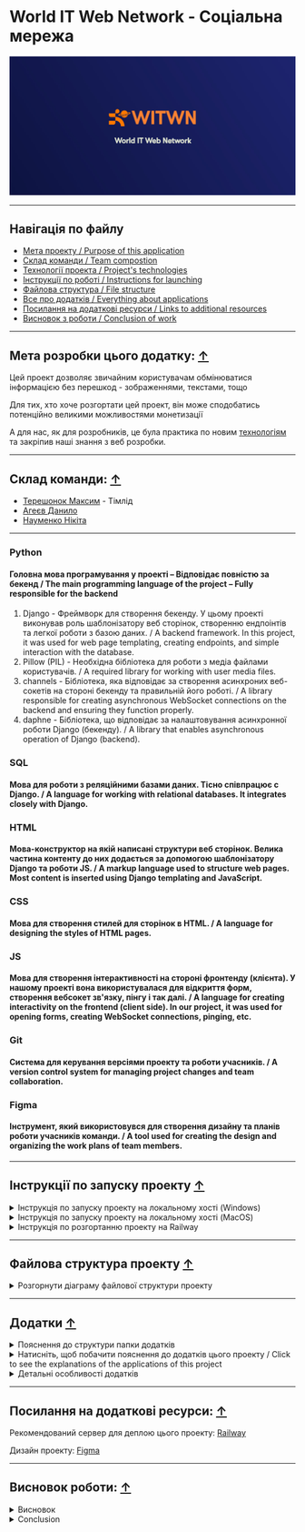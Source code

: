 # World IT Web Network - Соціальна мережа

![Preview Image](./readme_media/preview.png)

---

## Навігація по файлу

- [Мета проекту / Purpose of this application](#мета-розробки-цього-додатку)
- [Склад команди / Team compostion](#склад-команди)
- [Технології проекта / Project's technologies](#технології-проекту)
- [Інструкції по роботі / Instructions for launching](#інструкції-по-запуску-проекту)
- [Файлова структура / File structure](#файлова-структура-проекту)
- [Все про додатків / Everything about applications](#додатки)
- [Посилання на додаткові ресурси / Links to additional resources](#посилання-на-додаткові-ресурси)
- [Висновок з роботи / Conclusion of work](#висновок-роботи)

---

## Мета розробки цього додатку: [↑](#навігація-по-файлу)
Цей проект дозволяє звичайним користувачам обмінюватися інформацією без перешкод - зображеннями, текстами, тощо

Для тих, хто хоче розгортати цей проект, він може сподобатись потенційно великими можливостями монетизації

А для нас, як для розробників, це була практика по новим [технологіям](#технології-проекту) та закріпив наші знання з веб розробки.

---

## Склад команди: [↑](#навігація-по-файлу)
* [Терешонок Максим](https://github.com/TereshonokMaksim) - Тімлід
* [Агеєв Данило](https://github.com/Ageev-Danilo)
* [Науменко Нікіта](https://github.com/Naumenko0Nikita)

---

### Python
#### Головна мова програмування у проекті – Відповідає повністю за бекенд / The main programming language of the project – Fully responsible for the backend
1. Django - Фреймворк для створення бекенду. У цьому проекті виконував роль шаблонізатору веб сторінок, створенню ендпоінтів та легкої роботи з базою даних. / A backend framework. In this project, it was used for web page templating, creating endpoints, and simple interaction with the database.
2. Pillow (PIL) - Необхідна бібліотека для роботи з медіа файлами користувачів. / A required library for working with user media files.
3. channels - Бібліотека, яка відповідає за створення асинхроних веб-сокетів на стороні бекенду та правильній його роботі. / A library responsible for creating asynchronous WebSocket connections on the backend and ensuring they function properly.
4. daphne - Бібліотека, що відповідає за налаштовування асинхронної роботи Django (бекенду). / A library that enables asynchronous operation of Django (backend).
### SQL
#### Мова для роботи з реляційними базами даних. Тісно співпрацює с Django. / A language for working with relational databases. It integrates closely with Django.
### HTML
#### Мова-конструктор на якій написані структури веб сторінок. Велика частина контенту до них додається за допомогою шаблонізатору Django та роботи JS. / A markup language used to structure web pages. Most content is inserted using Django templating and JavaScript.
### CSS
#### Мова для створення стилей для сторінок в HTML. / A language for designing the styles of HTML pages.
### JS
#### Мова для створення інтерактивності на стороні фронтенду (клієнта). У нашому проекті вона використувалася для відкриття форм, створення вебсокет зв'язку, пінгу і так далі. / A language for creating interactivity on the frontend (client side). In our project, it was used for opening forms, creating WebSocket connections, pinging, etc.
### Git
#### Система для керування версіями проекту та роботи учасників. / A version control system for managing project changes and team collaboration.
### Figma
#### Інструмент, який використовувся для створення дизайну та планів роботи учасників команди. / A tool used for creating the design and organizing the work plans of team members.

---

## Інструкції по запуску проекту [↑](#навігація-по-файлу)
<details>
<summary>Інструкція по запуску проекту на локальному хості (Windows)</summary>

### Як запустити проект ЛОКАЛЬНО / how to launch project LOCALLY

1. >Переконайтесь, що ви маєте версію Python >=3.11 з встановленим PIP (Package Installer for Python) / Make sure you have Python version >3.11 with PIP (Package Installer for Python) installed
2. >Встановіть цей проект собі на комп'ютер. Для цього, наведіться на зелену кнопку "<> Code" та натисність на найнижчу відкриту кнопку "Download ZIP" / Install this project on your computer. To do this, hover over the green "<> Code" button and click on the lowest open button "Download ZIP"
3. >Розархівуйте встановлену ZIP папку / Unzip the installed ZIP folder
4. >Відкрийте командний рядок у себе на комп'ютері та перейдіть у папку с проектом. Для цього відкрийте командний рядок у цій самий папці, або перейдіть у неї користуючись командою cd / Open a command prompt on your computer and navigate to the project folder. To do this, open a command prompt in the same folder, or navigate to it using the cd command.
5. >Коли ви перейшли у WITWN, напишіть цю команду / When you are in WITWN, write this command:
```bash
    pip install -f requirements.txt
    # Це встановить всі залежності у проекта (всі бібліотеки, які потрібні для нормальної роботи програми) / This will install all dependencies for the project (all libraries that are required for the program to work properly)
```
6. >Перейдіть у папку WITWN так, щоб вам був доступний файл manage.py (все ще за допомогою команди "cd") / Go to the WITWN folder so that you have access to the manage.py file (still using the "cd" command)
7. >Створіть базу даних проекту / Create a project database:
```bash
    python manage.py migrate
    # Це проведе міграції бази даних - створить всі моделі проекту та зробе його базу даних працюючою / This will perform database migrations - create all project models and make its database working
```
i. >Якщо ви маєте помилку (багато незрозумілого тексту) після використання цієї команди, використайте її ще раз, після виконання наступної команди / If you get an error (a lot of garbled text) after using this command, use it again, after running the following command:
```bash
    python manage.py makemigrations
    # Це створить міграції для бази даних. / This will create migrations for the database.
```
8. >Запустість проект / Run project:
```bash
    python manage.py runserver
    # Це запустить проект локально / This will run project locally
```
i. Якщо виникають помилки, переконайтеся, що ви не пропустили минулих пунктів / If errors occur, make sure you haven't missed any previous points.
#### Для продовження налаштування проекту, відкрийте інструкцію по обслуговуванню проекта / To continue configuring the project, open the project maintenance manual.

</details>

<details>
<summary>Інструкція по запуску проекту на локальному хості (MacOS)</summary>

### Як запустити проект ЛОКАЛЬНО на MacOS / How to launch project LOCALLY on MacOS

1. >Переконайтесь, що у вас встановлений Python версії >=3.11 з PIP (Package Installer for Python). Для перевірки відкрийте Терминал і введіть:
```bash
python3 --version
pip3 --version
Якщо Python або pip не встановлені, можете завантажити їх з офіційного сайту python.org або встановити через Homebrew:
```

```bash
brew install python
```
2. >Завантажте проект на свій комп’ютер. Для цього перейдіть на GitHub-репозиторій, наведіть курсор на зелену кнопку "<> Code" і натисніть "Download ZIP".

3. >Розпакуйте завантажений ZIP-файл, наприклад, через Finder або командою в Терминалі:

```bash
unzip path/to/downloaded/file.zip -d path/to/destination/
```
4. >Відкрийте Терминал і перейдіть у папку з проектом. Наприклад:

```bash
cd path/to/destination/project-folder
```
5. >Встановіть всі залежності проєкту за допомогою pip:

```bash
pip3 install -r requirements.txt
# Це встановить всі потрібні бібліотеки для роботи проекту
```
6. >Переконайтесь, що ви в папці з файлом manage.py (якщо потрібно, перейдіть в цю папку за допомогою cd).

7. >Створіть базу даних і застосуйте міграції:

```bash
python3 manage.py migrate
# Це створить всі таблиці в базі даних, необхідні для проекту
```
- Якщо з'являться помилки, спробуйте спочатку створити міграції командою:

```bash
python3 manage.py makemigrations
```
а потім знову:

```bash
python3 manage.py migrate
```
8. >Запустіть локальний сервер проекту:

```bash
python3 manage.py runserver
# Проект запуститься локально, зазвичай за адресою http://127.0.0.1:8000/
```
9. >Відкрийте браузер і перейдіть за адресою, яку вивів сервер (наприклад, http://127.0.0.1:8000/), щоб побачити роботу проекту.

### Поради:

- Використовуйте python3 та pip3 замість просто python і pip, бо на MacOS зазвичай встановлено Python 2.x як python за замовчуванням.

- Якщо у вас немає Homebrew, ви можете встановити його, перейшовши на https://brew.sh/.

- Якщо виникають помилки, перевірте, чи правильно виконані всі попередні кроки.


</details>

<details>
<summary>Інструкція по розгортанню проекту на Railway</summary>

### Це інструкція по розгортанню проекту на платформі Railway, з іншими платформами ця інструкція буде іншою

1. >Для цього вам знадобиться акаунт GitHub (набагато спрощує роботу), тому якщо ви не маєте акаунту GitHub, будь ласка, створіть зараз. Якщо ви маєте акаунт, ідіть до наступного пункту
2. >Встановіть цей проект за допомого "Code <>" або склонуйте, щоб створити с ним репозиторій на вашому акаунті
3. >Коли ви маєте цей проект на репозиторії, зайдіть у файл settings.py (що знаходиться у WITWN папці) та додайте у ALLOWED_HOSTS і CSRF_TRUSTED_ORIGINS домен вашого сайту.
4. >Перевірте змінну (константу) DEBUG у settings.py, якщо вона True то змініть обов'язково на False, щоб зробити ваш сайт безпечним від найлегших спроб взлому.
5. >Далі, створіть акаунт (якщо не маєте) на [Railway](https://railway.com/) та додайте підключення до вашого GitHub акаунту. 
6. >Після цього, зайдіть у deploy та помістить туди свій репозиторій. Він буде автоматично оновлюватись якщо ви зробите деякі зміни до свого репозиторію на GitHub.
7. >Додайте змінну у ваш деплой DJANGO_SETTINGS_MODULE та ставте значення "WITWN.settings"
8. >Далі, зайдіть у налаштування вашого деплою та ставте свій домен (або згенеруйте та замініть значення у ALLOWED_HOSTS i CSRF_TRUSTED_ORIGINS)
9. >Перейдіть на ваш домен. Якщо воно не працює, то перевірте виконання всіх пунктів. Якщо воно все ще не працює, то, можливо воно не встигло завантажитись, але якщо воно завантажилось та не працює, то це проблема у проекті.

</details>

---

## Файлова структура проекту [↑](#навігація-по-файлу)
<details>
<summary>Розгорнути діаграму файлової структури проекту</summary>

```mermaid
%%{ init : { "theme" : "default", "flowchart" : { "curve" : "linear" } }}%%

flowchart LR

    A(WITWN_main) --> L(WITWN)
    A(WITWN_main) --> K(core_app)
    A(WITWN_main) --> J(chat_app)
    A(WITWN_main) --> I(user_app)
    A(WITWN_main) --> H(friends_app)
    A(WITWN_main) --> G(media)
    A(WITWN_main) --> F(templates)
    A(WITWN_main) --> E(Static Base)
    A(WITWN_main) --> D([db.sqlite3])
    A(WITWN_main) --> C([manage.py])


    LA(WITWN dummy):::hidden --> DB([asgi.py])
    LA(WITWN dummy):::hidden --> DC([settings.py])
    LA(WITWN dummy):::hidden --> DD([urls.py])
    LA(WITWN dummy):::hidden --> DE([wsgi.py])

    L --> LA

    KA(core_app dummy):::hidden --> KB(migrations)
    KA(core_app dummy):::hidden --> KC(Static Base)
    KA(core_app dummy):::hidden --> KD(templates/home)
    KA(core_app dummy):::hidden --> KE([apps.py])
    KA(core_app dummy):::hidden --> KF([urls.py])
    KA(core_app dummy):::hidden --> KG([utils.py])
    KA(core_app dummy):::hidden --> KH([views.py])

    KDA(core_app_htmls dummy):::hidden --> KDB([publications.html])
    KDA(core_app_htmls dummy):::hidden --> KDC([albums.html])
    KDA(core_app_htmls dummy):::hidden --> KDD([settings.html])
    KDA(core_app_htmls dummy):::hidden --> KDE(post_tags)

    KD --> KDA
    K --> KA


    JA(chat_app dummy):::hidden --> JB(migrations)
    JA(chat_app dummy):::hidden --> JC(Static Base)
    JA(chat_app dummy):::hidden --> JD(templates)
    JA(chat_app dummy):::hidden --> JE([admin.py])
    JA(chat_app dummy):::hidden --> JF([models.py])
    JA(chat_app dummy):::hidden --> JG([urls.py])
    JA(chat_app dummy):::hidden --> JH([views.py])
    JA(chat_app dummy):::hidden --> JI([forms.py])
    JA(chat_app dummy):::hidden --> JJ([consumers.py])
    JA(chat_app dummy):::hidden --> JK([routing.py])

    JDA(chat_app_htmls dummy):::hidden --> JDC([chats.html])

    JD --> JDA
    J --> JA


    IA(user_app dummy):::hidden --> IB(migrations)
    IA(user_app dummy):::hidden --> IC(Static Base)
    IA(user_app dummy):::hidden --> ID(templates)
    IA(user_app dummy):::hidden --> IE([admin.py])
    IA(user_app dummy):::hidden --> IF([models.py])
    IA(user_app dummy):::hidden --> IG([urls.py])
    IA(user_app dummy):::hidden --> IH([views.py])
    IA(user_app dummy):::hidden --> II([utils.py])
    IA(user_app dummy):::hidden --> IJ([forms.py])

    IDA(user_app_htmls dummy):::hidden --> IDB([confirmation.html])
    IDA(user_app_htmls dummy):::hidden --> IDC([login.html])
    IDA(user_app_htmls dummy):::hidden --> IDD([reg.html])
    IDA(user_app_htmls dummy):::hidden --> IDE([reg_success.html])
    IDA(user_app_htmls dummy):::hidden --> IDF(user_base)

    ID --> IDA
    I --> IA


    G(media) --> GA(images)
    GA(images) --> GB(avatars)
    GA(images) --> GB(group_avatars)
    GA(images) --> GB(messages)
    GA(images) --> GB(posts)


    F(templates) --> FA([base.html])
    F(templates) --> FA([main_base.html])


    EY(Static Base) --> EYA(css)
    EY(Static Base) --> EYB(js)
    EY(Static Base) --> EYC(images)
    EY(Static Base) --> EYD(fonts)

    EYA(css) --> EYAA([base_style.css])
    EYA(css) --> EYAA([base_main_page.css])
    EYA(css) --> EYAA([font_loader.css])
    EYB(js) --> EYBA([loader.js])
    EYC(images) --> EYCA(any images for web page)
    EYD(fonts) --> EYDA(Only in global static app, fonts)

    classDef hidden display: none

```

</details>

---

## Додатки [↑](#навігація-по-файлу)

<details>

<summary>Пояснення до структури папки додатків</summary>

*app - Папка у якій створен веб додаток і його базові складові (інші є у папці static та templates) / The folder in which the web application and its basic components are created (others are in the static and templates folder)

    admin.py - Відповідає за реєстрацію моделі для адмін сторінки (а також за її оформлення) / Responsible for registering the model for the page admin (as well as for its design)

    apps.py - Відповідає за головну інформацію додатку для роботи Django фреймворка / Responsible for the main information of the application for the Django framework to work

    models.py - Відповідає за моделі (таблиці) у базі даних / Responsible for models (tables) in the database

    urls.py - Відповідає за встановлення посилання до сторінок, а також функцій, котрі їх оброблюють / Responsible for establishing links to pages, as well as the functions that process them

    forms.py - Відповідає за створення та перевірку на правильність форм, які пізніше використовуються для будування сторінки в html 

    consumers.py - Відповідає за створення класів вебсокетів, які активно утримують зв'язок з клієнтом на протязі усього сеансу

    routing.py - Відповідає за створення шляхів до вище споменутих вебсокетів

    views.py - Відповідає за створення ендпоінтів - функцій та класів у котрих вказано яку відповідь треба дати на запит від клієнта (користувача або JS)

    templates - Папка у якій зберігаються усі веб сторінки даного додатку / Folder in which all web pages of this application are stored

        *.html - Відповідає за конструкцію веб сторінки / Responsible for the design of the web page


project - Папка, у якій створено всі складові фундаменту проекту / Folder in which all components of the foundation of the project are created

    asgi.py - Відповідає за асинхрону роботу вебсокетів з бекендом Django

    settings.py - Відповідає за налаштування роботи бекенду / Responsible for configuring the backend

    urls.py - Відповідає за налаштування веб адресів сторінок та media файлів / Responsible for setting web addresses of pages and media files

    wsgi.py - Відповідає за синхрону роботу Django (http запити, тощо)


static - Папка у якій зберігаються усі статичні файли (js/css/картинки) / Folder in which all static files (js/css/images) are stored


    *_app - Папка яка відповідає за статичні файли вказаного додатка / The folder responsible for the static files of the specified application

        js - Папка, у якій зберігаються усі js скрипти / The folder where all js scripts are stored

            script.js - Файл з скриптом додатку / Application script file

        css - Папка, у якій зберігаються усі css стилі / The folder where all css styles are stored

            styles.css - Файл з стилями додатку / Application styles file

        images - Папка, у якій зберігаються усі зображення що НЕ змінюються протягом використання сайту

        fonts - Папка, у якій зберігаються усі шрифти / The folder where all fonts are stored
            
            *.ttf - Файл з інформацією про шрифт / Font information file


media -  Папка, у якій зберігаються усі файли, що додали користувачи (дивиться нижче). Файли також мають спеціфічну назву, яка потрібна для уникнення конфліктів про файли с однаковими назвами.

    images - Всі зображення в папці media.

        avatars - Папка, у якій зберігаються всі аватари користувачів

        group_avatars - Папка, у якій зберігаються всі аватари чат-груп

        messages - Папка, у якій зберігаються всі зображення що користувачи надіслали у повідомленнях у чатах (групових та персональних)

        posts - Папка, у якій зберігаються усі зображення, що користувачи надіслали у своїх постах (пости могуть мати багато зображень)


manage.py - Файл, який користується для роботи вас з цим проектом / The file that you use to work with this project

README.md - Файл, котрий ви зараз читаєте. Створенний для пояснювання проекту для оточуючих. / The file you are currently reading. Created to explain the project to others. 

Procfile - Файл, у якому вказані інструкції по запуску проекту для серверу Railway

requirements.txt - Файл, у якому вказані всі модулі, бібліотеки, та фреймворки, що потрібно встановити заради роботи проекту

.gitignore - Файл, у якому написані всі шляхи/імена файлів що потрібно ігнорувати перед публікацією свого репозиторію цього проекту
</details>


<details>

<summary>Натисніть, щоб побачити пояснення до додатків цього проекту / Click to see the explanations of the applications of this project</summary>
<!-- NO LONGER TODO :) -->

### Core app (у коді просто core_app / in the code just core_app)
- Цей додаток відповідає за домашню сторінку, сторінку Мої Пости (те саме що й домашня, але менше контенту) та сторінку налаштувань
- На домашній сторінці можна переглядати недавні пости інших користувачів, або свої пости. Також, можна побачити чи маєте ви запити в друзі та повідомлення від друзів
- На сторінці моїх постів можна побачити тільки свої пости, що спрощує їх редагування/видалення
- На сторінці налаштувань, ви можете змінити свій профіль або переглянути свої альбоми

### Friends app (у коді friends_app / in the code friends_app)
- Цей додаток відповідає за систему друзів - їх перегляд, запити від друзів, та видалення.
- Він містить сторінки всієї короткої інформації о друзях, запитах та рекомендованих.
- Якщо вам недостатньо короткої інформації на сторінці всього, ви можете переглядати по фільтрам "Друзі", "Рекомендації" та "Запити" щоб побачити всіх, хто відноситься до цих категорій
- Також, тут є сторінка користувача, де можно коротко переглянути його альбоми, всі його пости та коротку інформацію про нього (читачі, друзі, ім'я тощо.) 

### User app (у коді просто user_app)
- Цей додаток відповідає за всю роботу з системою користувачів
- У цьому додатку є багато сторінок, але з головних - сторінка реєстрації та авторизації 
- Після реєстрації користувачу на пошту приходе повідомлення про підтвердження своєї пошти, тому одна пошта може бути тільки на один акаунт, так само як і логін / After registration, the user receives a confirmation message to their email, so one email can only be used for one account, as well as a login.

### Chat App (у коді просто chat_app / in the code just chat_app)
- Цей додаток має всього одну сторінку - сторінку чатів, на якій відбувається все, що стосується чатів.
- За допомогою цієї сторінки, користувач може написати або відправити цікаве фото своїм контактам, або вже існуючим чатам с другою людиною. 
- Якщо користувач хоче поспілкуватися с багатьма, він може створити групу користувачів, у котрій всі зможуть бачити його повідомлення, так само як і він буде бачити повідомлення всіх користувачів цієї групи. У групу він може додати лише свої контакти. Адміном групи є той, хто її створив.
- Адмін групи може додати або видалити учасників, змінити аватар та ім'я групи, про що буде сповіщено учасникам. Також, він може взагалі видалити групу, що викличе її видалення у всіх користувачів.
- Можна побачити усі зображення цієї групи або чату якщо у деталях (віконцю, котре відкривається при натисканні на три точки) вибрати "Медіа"
- Ще раз, це все відбувається за допомогою вебсокетів, тому увесь цей час користувач залишається на одній сторінці.

</details>

<details>

<summary>Детальні особливості додатків</summary>

### Зображення

Вони зберігаються в папці media проекту, та підв'язані до об'єктів моделей бази даних. Медіа файли завжди додаються користувачами - що значить, що вони також можуть видалятись, редагуватись та додаватись.

Приклад роботи медіа файлів на базі альбомів:

[image preview](./readme_media/image-prev.mp4)

### Система друзів

#### Друзі, це дві людини, одна з котрих надіслала запит на додавання у друзі, та друга прийняла його. Якщо друга людина відхилить його, то вони знову стануть просто користувачами між собою.
#### Два друга можуть слати один одному повідомлення, навіть, якщо їхня дружба закінчилася, але вони не видалили чат.


### Альбоми

#### Альбоми - група фото, що користувач зберігає до себе у профіль за допомогою сторінки альбомів (доступна з сторінки налаштувань)

#### Ці альбоми, можуть, коротко, бачити інші користувачі, коли вони переглядають ваш профіль. Ви можете використовувати це, як сховище ваших зображень.


### Чати

<!-- orig: сторінка чатів виконана повністю за допомогою чорної магії -->
#### Сторінка чатів виконана повністю за допомогою вебсокетів, що дозволило нам зробити її без перезавнтажень - надіслання повідомення, створення групи, редагування групи - все це без єдиного перезавантаження.

#### У чатах користувачі можуть надіслати не просто текст, а ще й зображення, котре, якщо вони загулблять, вони зможуть знайти у секції "Медіа"

#### Користувач може швидко побачити повідомлення на правій панелі на домашній сторінці у розділі "Повідомлення"

#### Якщо користувач вже на сторінці чатів, він може бачити останнє повідомлення у кожному чаті, але, доки він під'єднан до серверу (що потрібно для отримання повідомлень), він позначається як "У мережі"

</details>

---

## Посилання на додаткові ресурси:  [↑](#навігація-по-файлу)

Рекомендований сервер для деплою цього проекту: [Railway](https://railway.com/)

Дизайн проекту: [Figma](https://www.figma.com/design/20TZphWNufeAQYOe7E1sze/%D0%A1%D0%BE%D1%86%D1%96%D0%B0%D0%BB%D1%8C%D0%BD%D0%B0-%D0%BC%D0%B5%D1%80%D0%B5%D0%B6%D0%B0-World-IT?node-id=6-26&t=6FcZEGOAfhm7mSQr-1)

---

## Висновок роботи:  [↑](#навігація-по-файлу)

<details>
<summary>Висновок</summary>

Під час проекту був створений прототип соціальної мережі з функціями реального часу. Використання Django разом із Django Channels та сервером Daphne дозволило реалізувати двонаправлену комунікацію між користувачами, що є важливою частиною сучасних соціальних платформ. Така організація дала змогу впровадити функції живих чатів, миттєвих сповіщень та динамічного оновлення контенту без перезавантаження сторінки, роблячи взаємодію користувачів більш плавною та цікавою.

Проект розробляла команда з трьох осіб, кожен із яких відповідав за різні частини: логіку бекенду, налаштування асинхронних процесів, інтерактивний інтерфейс та тестування. Ефективна співпраця та комунікація допомогли подолати різні технічні складнощі й зробити продукт стабільним та зручним у використанні. Команда користувалась системою контролю версій та інструментами для управління завданнями, що забезпечило плавний робочий процес і швидке вирішення проблем.

## Основні використані технології:

- **Django 4.x** — бекенд-фреймворк для обробки основних запитів, керування базою даних, забезпечення безпеки та автентифікації користувачів;
- **Django Channels** — підтримка WebSocket-з’єднань для обміну повідомленнями в реальному часі, що виходить за межі традиційних HTTP-запитів, забезпечуючи асинхронну комунікацію;
- **Daphne** — ASGI-сервер, який дає змогу Django працювати асинхронно, ефективно обробляючи одночасні WebSocket-з’єднання;
- **Django cache** — вбудована система кешування Django, що оптимізує доступ до даних і знижує навантаження на сервер без використання зовнішніх залежностей;
- **MySQL** — реляційна база даних для зберігання інформації про користувачів та інші необхідні дані;
- **HTML, CSS, JavaScript** — фронтенд-технології для створення адаптивного, зручного інтерфейсу, який у реальному часі взаємодіє з бекендом через WebSocket;

## Реалізовані функції:

- Система реєстрації та автентифікації користувачів на основі CSRF-токенів, що забезпечує безпечний доступ і керування сесіями;
- Чат з оновленням у реальному часі завдяки WebSocket і стрічка новин, що дозволяє миттєво спілкуватись і динамічно оновлювати контент;
- Валідація вводу та обробка форм за допомогою Django для підтримки цілісності даних та покращення досвіду користувачів;
- Адаптивний дизайн, що підтримує широкий спектр пристроїв, включно з десктопами, планшетами та смартфонами.

Робота з Django Channels дала цінний досвід у сфері асинхронної розробки веб-додатків. Команда стикнулася з труднощами у налаштуванні серверного середовища, поєднанні синхронного та асинхронного коду, а також у забезпеченні коректного маршрутизації WebSocket-повідомлень. Ці виклики сприяли глибшому розумінню та набутих навичок роботи зі складними веб-застосунками. Використання Django cache дозволило уникнути залежності від зовнішніх сервісів, таких як Redis, що спростило розгортання та підтримку.

Команда приділяла особливу увагу зручності користування, проводила тестування на різних браузерах та оптимізувала інтерфейс, щоб забезпечити стабільну роботу на різних платформах. Така увага до деталей значно підвищила якість продукту.

Підсумовуючи, проект показав, що можливо створити функціональний прототип соціальної мережі з підтримкою реального часу на базі Django. Набутий досвід у роботі з асинхронними технологіями, WebSocket та командній розробці буде корисним для майбутніх проектів. Окрім технічних знань, цей досвід підкреслив важливість командної роботи, чіткої комунікації та правильного планування у розробці програмного забезпечення.

## Майбутні покращення:

- Додавання підтримки мультимедійного контенту (фото, відео) для більшої залученості користувачів;
- Впровадження розширених налаштувань приватності та персоналізації профілю;
- Розробка аналітики поведінки користувачів для покращення платформи відповідно до їхніх потреб;
- Масштабування системи з використанням додаткових механізмів кешування та балансування навантаження;
- Інтеграція із зовнішніми сервісами, такими як соціальний вхід та інструменти модерації контенту, для підвищення безпеки і функціональності.

Загалом, цей проект є міцною основою для подальшого розвитку повнофункціональної соціальної мережі з підтримкою реального часу. Досвід команди підтверджує можливість створення сучасних веб-застосунків на базі Django та пов’язаних асинхронних технологій.

</details>

<details>
<summary>Conclusion</summary>

During the project, a prototype of a social network with real-time features was created. Using Django together with Django Channels and the Daphne server allowed implementing two-way communication between users, which is essential for modern social platforms. This setup enabled features like live chats, instant notifications, and dynamic content updates without page reloads, making user interactions more seamless and engaging.

The project was developed by a team of three people, each contributing to different parts: backend logic, asynchronous process setup, interactive interface, and testing. Effective collaboration and communication helped overcome various technical challenges and make the product stable and user-friendly. The team used version control and task management tools to coordinate development, which ensured smooth workflow and efficient problem-solving.

## Main technologies used:

- **Django 4.x** — backend framework handling core requests, database management, security, and user authentication;
- **Django Channels** — supports WebSocket connections for real-time messaging beyond traditional HTTP requests, enabling asynchronous communication;
- **Daphne** — ASGI server that allows Django to run asynchronously, efficiently handling multiple simultaneous WebSocket connections;
- **Django cache** — Django’s built-in caching system used to optimize data access and reduce server load without external dependencies;
- **MySQL** — relational database for storing users’ data, posts, and other necessary information;
- **HTML, CSS, JS** — front-end technologies used to build a responsive, user-friendly interface that interacts with the backend in real time via WebSocket;

## Features implemented:

- User registration and authentication system using CSRF tokens, providing secure access and session management;
- Real-time chat and news feed updates powered by WebSocket, allowing instant communication and dynamic content refresh;
- User notifications delivered immediately when new events occur, enhancing user engagement without page reloads;
- Input validation and error handling with Django forms to ensure data integrity and improve user experience;
- Automated unit and integration testing to maintain system stability and reliability during development;
- Responsive design techniques applied to support a wide range of devices, including desktops, tablets, and smartphones.

Working with Django Channels provided valuable insights into asynchronous web development concepts and challenges. The team encountered difficulties configuring the server environment, handling the coexistence of synchronous and asynchronous code, and ensuring accurate routing of WebSocket messages. However, these challenges led to deeper understanding and experience in managing complex web applications. Using django.core.cache eliminated the need for external services like Redis, simplifying deployment and maintenance.

The team prioritized usability, conducting cross-browser testing and optimizing the interface to deliver a consistent experience across different platforms. This attention to detail contributed significantly to the overall quality of the product.

In summary, the project demonstrated that it is possible to build a functional social network prototype using Django with real-time capabilities. The knowledge and skills acquired in asynchronous programming, WebSocket communication, and collaborative development will be valuable for future projects. Moreover, this experience emphasized the importance of teamwork, clear communication, and proper planning in software development.

## Future improvements:

- Adding support for multimedia content such as files and videos to enrich user interaction;
- Implementing advanced privacy settings and profile customization options to enhance user control over data visibility;
- Developing analytics features to track user behavior and improve the platform’s responsiveness to user needs;
- Scaling the application by integrating additional caching mechanisms and load balancing to support a growing user base;
- Exploring integration with external services like social login providers and content moderation tools to enhance security and functionality.

Overall, this project serves as a solid foundation for further development of a fully-featured social network with real-time interaction support. The team’s experience confirms the feasibility of building modern web applications using Django and related asynchronous technologies.

</details>
